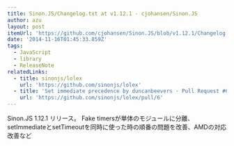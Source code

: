 ```yaml
---
title: Sinon.JS/Changelog.txt at v1.12.1 · cjohansen/Sinon.JS
author: azu
layout: post
itemUrl: 'https://github.com/cjohansen/Sinon.JS/blob/v1.12.1/Changelog.txt'
date: '2014-11-16T01:45:33.859Z'
tags:
  - JavaScript
  - library
  - ReleaseNote
relatedLinks:
  - title: sinonjs/lolex
    url: 'https://github.com/sinonjs/lolex'
  - title: 'Set immediate precedence by duncanbeevers · Pull Request #6 · sinonjs/lolex'
    url: 'https://github.com/sinonjs/lolex/pull/6'
---
```

Sinon.JS 1.12.1 リリース。
Fake timersが単体のモジュールに分離、setImmediateとsetTimeoutを同時に使った時の順番の問題を改善、AMDの対応改善など

